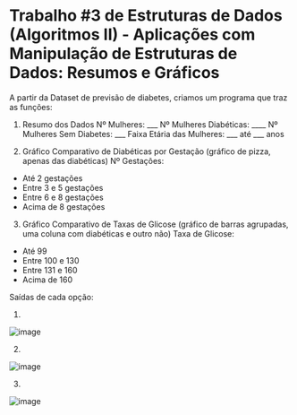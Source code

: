 # Trabalho #3 de Estruturas de Dados (Algoritmos II) - Aplicações com Manipulação de Estruturas de Dados: Resumos e Gráficos

A partir da Dataset de previsão de diabetes, criamos um programa que traz as funções:

1. Resumo dos Dados
  Nº Mulheres: ___
  Nº Mulheres Diabéticas: ____
  Nº Mulheres Sem Diabetes: ___
  Faixa Etária das Mulheres: ___ até ___ anos

2. Gráfico Comparativo de Diabéticas por Gestação (gráfico de pizza, apenas das diabéticas)
  Nº Gestações:
  - Até 2 gestações
  - Entre 3 e 5 gestações
  - Entre 6 e 8 gestações
  - Acima de 8 gestações

3. Gráfico Comparativo de Taxas de Glicose (gráfico de barras agrupadas, uma coluna com diabéticas e outro não)
  Taxa de Glicose:
  - Até 99
  - Entre 100 e 130
  - Entre 131 e 160
  - Acima de 160

Saídas de cada opção:

1.

   ![image](https://github.com/CarolinaSFreitas/previsao_diabetes-trab3/assets/99994934/6cd55a80-5d6d-4b53-a628-73635ec31cad)

2.

   ![image](https://github.com/CarolinaSFreitas/previsao_diabetes-trab3/assets/99994934/b6cfd360-363d-48a5-98a5-3d1815d3742a)

3.

   ![image](https://github.com/CarolinaSFreitas/previsao_diabetes-trab3/assets/99994934/ff5f1e55-efe6-4f2d-b35c-07fffb3b8f5e)
